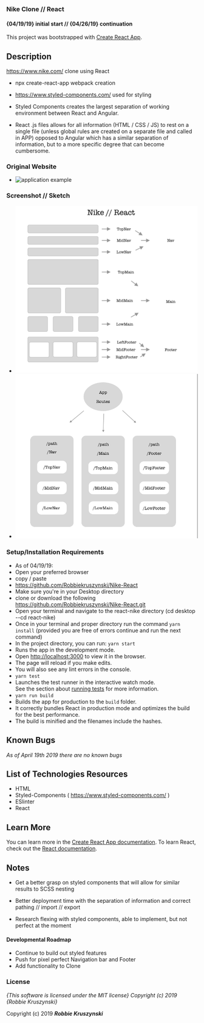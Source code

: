 ### Nike Clone // React

#### {04/19/19} initial start  // {04/26/19} continuation

This project was bootstrapped with [Create React App](https://github.com/facebook/create-react-app).

## Description
https://www.nike.com/ clone using React
* npx create-react-app webpack creation
* https://www.styled-components.com/ used for styling

* Styled Components creates the largest separation of working environment between React and Angular.

* React .js files allows for all information (HTML / CSS / JS) to rest on a single file (unless global rules are created on a separate file and called in APP) opposed to Angular which has a similar separation of information, but to a more specific degree that can become cumbersome.


### Original Website
* ![application example](src/assets/img/ScreenOriginal.gif)


### Screenshot // Sketch
* ![application example](src/assets/img/NikeSketch.png)
* ![application example](src/assets/img/NikeReactv2.png)


### Setup/Installation Requirements
* As of 04/19/19:
* Open your preferred browser
* copy / paste
* https://github.com/Robbiekruszynski/Nike-React
* Make sure you're in your Desktop directory
* clone or download the following https://github.com/Robbiekruszynski/Nike-React.git
* Open your terminal and navigate to the react-nike directory
(cd desktop --cd react-nike)
* Once in your terminal and proper directory run the command
`yarn install` (provided you are free of errors continue and run the next command)
* In the project directory, you can run:
`yarn start`
* Runs the app in the development mode.<br>
* Open [http://localhost:3000](http://localhost:3000) to view it in the browser.
* The page will reload if you make edits.<br>
* You will also see any lint errors in the console.
* `yarn test`
* Launches the test runner in the interactive watch mode.<br>
See the section about [running tests](https://facebook.github.io/create-react-app/docs/running-tests) for more information.
* `yarn run build`
* Builds the app for production to the `build` folder.<br>
* It correctly bundles React in production mode and optimizes the build for the best performance.
* The build is minified and the filenames include the hashes.<br>

## Known Bugs
_As of April 19th 2019 there are no known bugs_


## List of Technologies Resources
* HTML
* Styled-Components ( https://www.styled-components.com/ )
* ESlinter
* React

## Learn More
You can learn more in the [Create React App documentation](https://facebook.github.io/create-react-app/docs/getting-started).
To learn React, check out the [React documentation](https://reactjs.org/).

## Notes
* Get a better grasp on styled components that will allow for similar results to SCSS nesting

* Better deployment time with the separation of information and correct pathing // import // export

* Research flexing with styled components, able to implement, but not perfect at the moment


#### Developmental Roadmap
* Continue to build out styled features
* Push for pixel perfect Navigation bar and Footer
* Add functionality to Clone

### License

*{This software is licensed under the MIT license} Copyright (c) 2019 {Robbie Kruszynski}*

Copyright (c) 2019
**_Robbie Kruszynski_**
